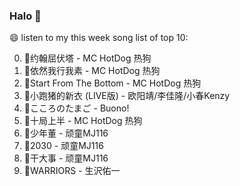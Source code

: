 

### Halo 👋

😄 listen to my this week song list of top 10:

0. 🌈约翰屈伏塔 - MC HotDog 热狗
1. 🌈依然我行我素 - MC HotDog 热狗
2. 🌈Start From The Bottom - MC HotDog 热狗
3. 🌈小跑猪的新衣 (LIVE版) - 欧阳靖/李佳隆/小春Kenzy
4. 🌈こころのたまご - Buono!
5. 🌈十局上半 - MC HotDog 热狗
6. 🌈少年董 - 顽童MJ116
7. 🌈2030 - 顽童MJ116
8. 🌈干大事 - 顽童MJ116
9. 🌈WARRIORS - 生沢佑一

